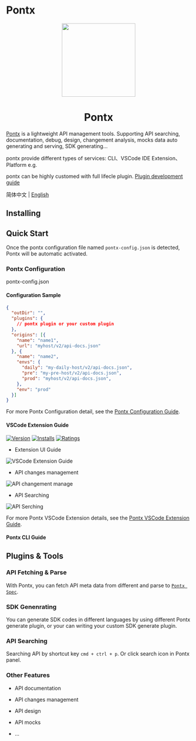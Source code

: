 # Pontx

<p align="center">
    <img width="200" src="https://img.alicdn.com/imgextra/i1/O1CN01DfTvFn1MjlQ9g9Dmn_!!6000000001471-2-tps-200-200.png">
</p>

<h1 align="center">Pontx</h1>


[Pontx](https://github.com/pontjs/pontx) is a lightweight API management tools. Supporting API searching, documentation, debug, design, changement analysis, mocks data auto generating and serving, SDK generating...

pontx provide different types of services: CLI、VSCode IDE Extension、Platform e.g.

pontx can be highly customed with full lifecle plugin. [Plugin development guide](https://github.com/pontjs/pontx/blob/main/PluginContribution.md)

简体中文 | [English](./README.en-US.md)

## Installing

## Quick Start
  Once the pontx configuration file named `pontx-config.json` is detected, Pontx will be automatic activated.

### Pontx Configuration

pontx-config.json 

#### Configuration Sample

  ```json
  {
    "outDir": "",
    "plugins": {
      // pontx plugin or your custom plugin
    },
    "origins": [{
      "name": "name1",
      "url": "myhost/v2/api-docs.json"
    }, {
      "name": "name2",
      "envs": {
        "daily": "my-daily-host/v2/api-docs.json",
        "pre": "my-pre-host/v2/api-docs.json",
        "prod": "myhost/v2/api-docs.json",
      },
      "env": "prod"
    }]
  }
  ```
  
  For more Pontx Configuration detail, see the [Pontx Configuration Guide](./Configuration.md).


#### VSCode Extension Guide

[![Version](https://img.shields.io/visual-studio-marketplace/v/jasonhzq.vscode-pontx)](https://marketplace.visualstudio.com/items?itemName=jasonHzq.vscode-pontx)
[![Installs](https://img.shields.io/visual-studio-marketplace/i/jasonhzq.vscode-pontx)](https://marketplace.visualstudio.com/items?itemName=jasonHzq.vscode-pontx)
[![Ratings](https://img.shields.io/visual-studio-marketplace/r/jasonhzq.vscode-pontx)](https://marketplace.visualstudio.com/items?itemName=jasonHzq.vscode-pontx)

 * Extension UI Guide

![VSCode Extension Guide](https://img.alicdn.com/imgextra/i3/O1CN01AWodzd1KMkHYgvhiW_!!6000000001150-2-tps-1854-1396.png)

 * API changes management

![API changement manage](https://img.alicdn.com/imgextra/i4/O1CN01CJgI7L1Q2wr6VsN3r_!!6000000001919-2-tps-882-366.png)

 * API Searching

![API Serching](https://img.alicdn.com/imgextra/i3/O1CN01gcgW4z1iVUcgbdpNK_!!6000000004418-2-tps-1750-532.png)

For more Pontx VSCode Extension details, see the [Pontx VSCode Extension Guide](./VSCodeExtensionGuide.md).

#### Pontx CLI Guide

## Plugins & Tools

### API Fetching & Parse

With Pontx, you can fetch API meta data from different and parse to [`Pontx Spec`](https://github.com/pontjs/pontx/blob/main/packages/pontx-spec/docs/classes/PontSpec.md#properties-1).

### SDK Genenrating

You can generate SDK codes in different languages by using different Pontx generate plugin, or your can writing your custom SDK generate plugin.

### API Searching

Searching API by shortcut key `cmd + ctrl + p`. Or click search icon in Pontx panel.

### Other Features

* API documentation

* API changes management

* API design

* API mocks

* ...
